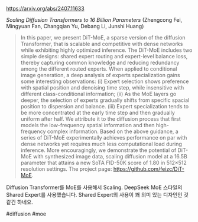 https://arxiv.org/abs/2407.11633

*Scaling Diffusion Transformers to 16 Billion Parameters* (Zhengcong Fei, Mingyuan Fan, Changqian Yu, Debang Li, Junshi Huang)

> In this paper, we present DiT-MoE, a sparse version of the diffusion Transformer, that is scalable and competitive with dense networks while exhibiting highly optimized inference. The DiT-MoE includes two simple designs: shared expert routing and expert-level balance loss, thereby capturing common knowledge and reducing redundancy among the different routed experts. When applied to conditional image generation, a deep analysis of experts specialization gains some interesting observations: (i) Expert selection shows preference with spatial position and denoising time step, while insensitive with different class-conditional information; (ii) As the MoE layers go deeper, the selection of experts gradually shifts from specific spacial position to dispersion and balance. (iii) Expert specialization tends to be more concentrated at the early time step and then gradually uniform after half. We attribute it to the diffusion process that first models the low-frequency spatial information and then high-frequency complex information. Based on the above guidance, a series of DiT-MoE experimentally achieves performance on par with dense networks yet requires much less computational load during inference. More encouragingly, we demonstrate the potential of DiT-MoE with synthesized image data, scaling diffusion model at a 16.5B parameter that attains a new SoTA FID-50K score of 1.80 in 512$\times$512 resolution settings. The project page: https://github.com/feizc/DiT-MoE.

Diffusion Transformer를 MoE를 사용해서 Scaling. DeepSeek MoE 스타일의 Shared Expert를 사용했습니다. Shared Expert의 사용이 꽤 의미 있는 디자인인 것 같긴 하네요.

#diffusion #moe 